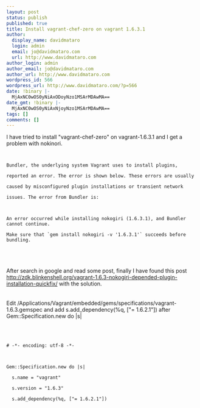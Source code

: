 ```yaml
---
layout: post
status: publish
published: true
title: Install vagrant-chef-zero on vagrant 1.6.3.1
author:
  display_name: davidmataro
  login: admin
  email: jo@davidmataro.com
  url: http://www.davidmataro.com
author_login: admin
author_email: jo@davidmataro.com
author_url: http://www.davidmataro.com
wordpress_id: 566
wordpress_url: http://www.davidmataro.com/?p=566
date: !binary |-
  MjAxNC0wOS0yNiAxODoyNzo1MSArMDAwMA==
date_gmt: !binary |-
  MjAxNC0wOS0yNiAxNjoyNzo1MSArMDAwMA==
tags: []
comments: []
---
```

<p>I have tried to install "vagrant-chef-zero" on vagrant-1.6.3.1 and I get a problem with nokinori.</br></p>
<p><code><br />
Bundler, the underlying system Vagrant uses to install plugins,<br />
reported an error. The error is shown below. These errors are usually<br />
caused by misconfigured plugin installations or transient network<br />
issues. The error from Bundler is:</p>
<p>An error occurred while installing nokogiri (1.6.3.1), and Bundler cannot continue.<br />
Make sure that `gem install nokogiri -v '1.6.3.1'` succeeds before bundling.<br />
</code><br />
</br><br />
After search in google and read some post, finally I have found this post <a href="http://zdk.blinkenshell.org/vagrant-1.6.3-nokogiri-depended-plugin-installation-quickfix/" target="_blank">http://zdk.blinkenshell.org/vagrant-1.6.3-nokogiri-depended-plugin-installation-quickfix/</a> with the solution.<br />
</br><br />
Edit /Applications/Vagrant/embedded/gems/specifications/vagrant-1.6.3.gemspec and add s.add_dependency(%q<nokogiri>, ["= 1.6.2.1"]) after Gem::Specification.new do |s|<br />
</br><br />
<code><br />
# -*- encoding: utf-8 -*-</p>
<p>Gem::Specification.new do |s|<br />
  s.name = "vagrant"<br />
  s.version = "1.6.3"<br />
  s.add_dependency(%q<nokogiri>, ["= 1.6.2.1"])<br />
</code></p>
